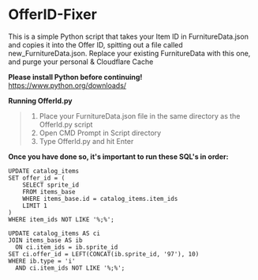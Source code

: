 # OfferID-Fixer
 This is a simple Python script that takes your Item ID in FurnitureData.json and copies it into the Offer ID, spitting out a file called new_FurnitureData.json. Replace your existing FurnitureData with this one, and purge your personal & Cloudflare Cache

**Please install Python before continuing!**
https://www.python.org/downloads/

**Running OfferId.py**
> 1) Place your FurnitureData.json file in the same directory as the OfferId.py script
> 2) Open CMD Prompt in Script directory
> 3) Type OfferId.py and hit Enter

**Once you have done so, it's important to run these SQL's in order:**
```
UPDATE catalog_items
SET offer_id = (
    SELECT sprite_id
    FROM items_base
    WHERE items_base.id = catalog_items.item_ids
    LIMIT 1
)
WHERE item_ids NOT LIKE '%;%';
```
```
UPDATE catalog_items AS ci
JOIN items_base AS ib
  ON ci.item_ids = ib.sprite_id
SET ci.offer_id = LEFT(CONCAT(ib.sprite_id, '97'), 10)
WHERE ib.type = 'i'
  AND ci.item_ids NOT LIKE '%;%';
  ```



